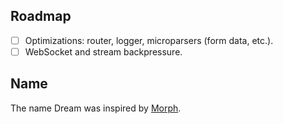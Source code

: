 <!-- TODO LATER Coverage badge on coveralls; better yet, link to an online version of
     the Bisect coverage report - probably in gh-pages. Generate the badge
     from coveralls, though - it's easier to maintain. -->
<!-- TODO LATER CI badges, opam link badge, npm badge. -->
<!-- TODO Clone instructions should include --recursive. -->

## Roadmap

- [ ] Optimizations: router, logger, microparsers (form data, etc.).
- [ ] WebSocket and stream backpressure.

## Name

The name Dream was inspired by [Morph][morph].

[morph]: https://github.com/reason-native-web/morph

<!-- Example install: how to install opam, how to install deps, add to Makefile
     targets. -->
<!-- TODO dune-workspace at root for examples -->
<!-- get rid of all warnings in examples -->
<!-- opam install examples from example dirs, its a mess right now. -->
<!-- opam install lwt_ssl from examples -->
<!-- opam install psq in 1-hello. -->
<!-- warning ~mask in websocketaf, use --profile release anyway -->
<!-- ::1 IPv6 -->
<!-- hyperlink localhost in examples -->
<!-- ld: /opt/local/libn ot found on mac -->
<!-- crumb noise? dream.param -->
<!-- Path parsing of # $ in targets -->
<!-- update code in exampels -->
<!-- Reason example -->
<!-- Reason mode in docs -->
<!-- examples: are exceptions isolated? yes -->
<!-- Ctrl+C needed to get out of error page caues of no content-legnth -->
<!-- Remove name in ddbug_dump paramter. -->
<!-- content-length not autp-added in error handlers anymore -->
<!-- esy workflow -->
